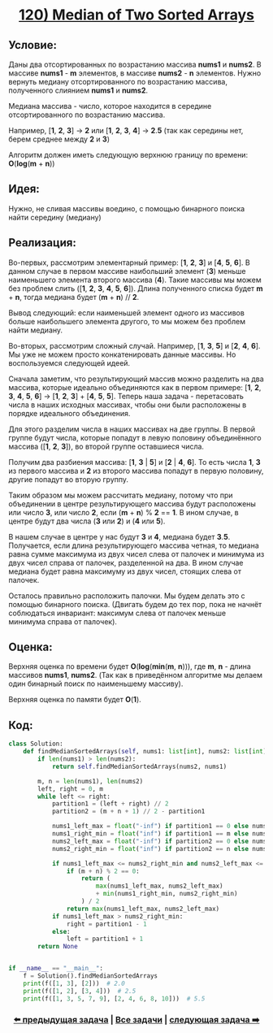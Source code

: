 <div align='center'>
<h1><a href='https://leetcode.com/problems/median-of-two-sorted-arrays/description/'><strong>120) Median of Two Sorted Arrays</strong></a></h1>
</div>

## **Условие:**

Даны два отсортированных по возрастанию массива **nums1** и **nums2**. В массиве **nums1** - **m** элементов, в массиве **nums2** - **n** элементов. Нужно вернуть медиану отсортированного по возрастанию массива, полученного слиянием **nums1** и **nums2**.

Медиана массива - число, которое находится в середине отсортированного по возрастанию массива.

Например, [**1**, **2**, **3**] -> **2** или [**1**, **2**, **3**, **4**] -> **2**.**5** (так как середины нет, берем среднее между **2** и **3**)

Алгоритм должен иметь следующую верхнюю границу по времени: **O**(**log**(**m** + **n**))

## **Идея:**

Нужно, не сливая массивы воедино, с помощью бинарного поиска найти середину (медиану)

## **Реализация:**

Во-первых, рассмотрим элементарный пример: [**1**, **2**, **3**] и [**4**, **5**, **6**]. В данном случае в первом массиве наибольший элемент (**3**) меньше наименьшего элемента второго массива (**4**). Такие массивы мы можем без проблем слить ([**1**, **2**, **3**, **4**, **5**, **6**]). Длина полученного списка будет **m** + **n**, тогда медиана будет (**m** + **n**) // **2**.

Вывод следующий: если наименьшей элемент одного из массивов больше наибольшего элемента другого, то мы можем без проблем найти медиану.

Во-вторых, рассмотрим сложный случай. Например, [**1**, **3**, **5**] и [**2**, **4**, **6**]. Мы уже не можем просто конкатенировать данные массивы. Но воспользуемся следующей идеей.

Сначала заметим, что результирующий массив можно разделить на два массива, которые идеально объединяются как в первом примере: [**1**, **2**, **3**, **4**, **5**, **6**] -> [**1**, **2**, **3**] + [**4**, **5**, **5**]. Теперь наша задача - перетасовать числа в наших исходных массивах, чтобы они были расположены в порядке идеального объединения.

Для этого разделим числа в наших массивах на две группы. В первой группе будут числа, которые попадут в левую половину объединённого массива ([**1**, **2**, **3**]), во второй группе оставшиеся числа.

Получим два разбиения массива: [**1**, **3** | **5**] и [**2** | **4**, **6**]. То есть числа **1**, **3** из первого массива и **2** из второго массива попадут в первую половину, другие попадут во вторую группу.

Таким образом мы можем рассчитать медиану, потому что при объединении в центре результирующего массива будут расположены или число **3**, или число **2**, если (**m** + **n**) % **2** == **1**. В ином случае, в центре будут два числа (**3** или **2**) и (**4** или **5**).

В нашем случае в центре у нас будут **3** и **4**, медиана будет **3**.**5**. Получается, если длина результирующего массива четная, то медиана равна сумме максимума из двух чисел слева от палочек и минимума из двух чисел справа от палочек, разделенной на два. В ином случае медиана будет равна максимуму из двух чисел, стоящих слева от палочек.

Осталось правильно расположить палочки. Мы будем делать это с помощью бинарного поиска. (Двигать будем до тех пор, пока не начнёт соблюдаться инвариант: максимум слева от палочек меньше минимума справа от палочек).



## **Оценка:**

Верхняя оценка по времени будет **O**(**log**(**min**(**m**, **n**))), где **m**, **n** - длина массивов **nums1**, **nums2**. (Так как в приведённом алгоритме мы делаем один бинарный поиск по наименьшему массиву).

Верхняя оценка по памяти будет **O**(**1**).

## Код:
```python
class Solution:
    def findMedianSortedArrays(self, nums1: list[int], nums2: list[int]) -> float:
        if len(nums1) > len(nums2):
            return self.findMedianSortedArrays(nums2, nums1)

        m, n = len(nums1), len(nums2)
        left, right = 0, m
        while left <= right:
            partition1 = (left + right) // 2
            partition2 = (m + n + 1) // 2 - partition1

            nums1_left_max = float("-inf") if partition1 == 0 else nums1[partition1 - 1]
            nums1_right_min = float("inf") if partition1 == m else nums1[partition1]
            nums2_left_max = float("-inf") if partition2 == 0 else nums2[partition2 - 1]
            nums2_right_min = float("inf") if partition2 == n else nums2[partition2]

            if nums1_left_max <= nums2_right_min and nums2_left_max <= nums1_right_min:
                if (m + n) % 2 == 0:
                    return (
                        max(nums1_left_max, nums2_left_max)
                        + min(nums1_right_min, nums2_right_min)
                    ) / 2
                return max(nums1_left_max, nums2_left_max)
            if nums1_left_max > nums2_right_min:
                right = partition1 - 1
            else:
                left = partition1 + 1
        return None


if __name__ == "__main__":
    f = Solution().findMedianSortedArrays
    print(f([1, 3], [2]))  # 2.0
    print(f([1, 2], [3, 4]))  # 2.5
    print(f([1, 3, 5, 7, 9], [2, 4, 6, 8, 10]))  # 5.5

```

<div align='center'><h3><a href='https://github.com/TAskMAster339/PythonAlgorithms/tree/main/119.Find%20Minimum%20in%20Rotated%20Sorted%20Array'>⬅️ предыдущая задача</a>&nbsp;|&nbsp;<a href='https://github.com/TAskMAster339/PythonAlgorithms/tree/main/README.md'>Все задачи</a>&nbsp;|&nbsp;<a href='https://github.com/TAskMAster339/PythonAlgorithms/tree/main/121.Kth%20Largest%20Element%20in%20an%20Array'>следующая задача ➡️</a></h3></div>
